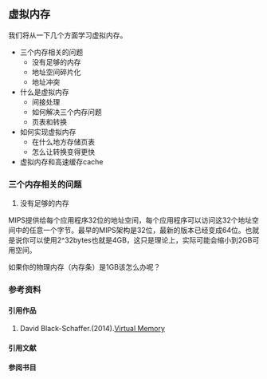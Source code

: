 ## 虚拟内存

我们将从一下几个方面学习虚拟内存。

- 三个内存相关的问题
  - 没有足够的内存
  - 地址空间碎片化
  - 地址冲突
- 什么是虚拟内存
  - 间接处理
  - 如何解决三个内存问题
  - 页表和转换
- 如何实现虚拟内存
  - 在什么地方存储页表
  - 怎么让转换变得更快
- 虚拟内存和高速缓存cache


### 三个内存相关的问题

1. 没有足够的内存

MIPS提供给每个应用程序32位的地址空间，每个应用程序可以访问这32个地址空间中的任意一个字节。最早的MIPS架构是32位，最新的版本已经变成64位。也就是说你可以使用2^32bytes也就是4GB，这只是理论上，实际可能会缩小到2GB可用空间。

如果你的物理内存（内存条）是1GB该怎么办呢？


### 参考资料

#### 引用作品

1. David Black-Schaffer.(2014).[Virtual Memory](https://www.youtube.com/watch?v=qcBIvnQt0Bw&index=1&list=PLiwt1iVUib9s2Uo5BeYmwkDFUh70fJPxX)

#### 引用文献
#### 参阅书目
